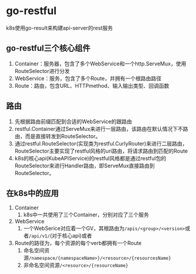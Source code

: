 # go-restful
k8s使用go-result来构建api-server的rest服务

## go-restful三个核心组件
1. Container：服务器，包含了多个WebService和一个http.ServeMux，使用RouteSelector进行分发
2. WebService：服务，包含了多个Route，并拥有一个根路由路径
3. Route：路由，包含URL、HTTPmethod、输入输出类型、回调函数

## 路由
1. 先根据路由前缀匹配到合适的WebService的跟路由
2. restful.Container通过ServeMux来进行一层路由，该路由在默认情况下不路由，而是直接转发到RouteSelector。
3. 通过restful.RouteSelector(实现类为restful.CurlyRouter)来进行二层路由，RouteSelector主要实现了restful风格的uri路由，将请求路由到匹配的Route
4. k8s的核心api(KubeAPIService)的restful风格都是通过restful包的RouteSelector来进行Handler路由，即ServeMux直接路由到RouteSelector。

## 在k8s中的应用
1. Container
   1. k8s中一共使用了三个Container，分别对应了三个服务
2. WebService
   1. 一个WebSerice对应着一个GV，其根路由为`/apis/<group>/<version>`或者`/api/v1/`(对于核心api)或者
3. Route的路径为，每个资源的每个verb都拥有一个Route
   1. 命名空间资源`/namespace/{namespaceName>}/<resource>/{resourcesName}`
   2. 非命名空间资源`/<resource>/{resourceName}`
